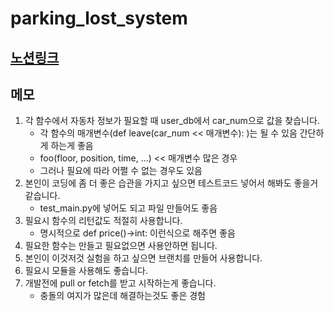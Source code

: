 # parking_lost_system

## [노션링크](https://www.notion.so/25e114ed66528085b44ceb043eadc4aa)

## 메모
1. 각 함수에서 자동차 정보가 필요할 때 user_db에서 car_num으로 값을 찾습니다.
    -  각 함수의 매개변수(def leave(car_num << 매개변수): )는 될 수 있음 간단하게 하는게 좋음
    -  foo(floor, position, time, ...) << 매개변수 많은 경우
    - 그러나 필요에 따라 어쩔 수 없는 경우도 있음
2. 본인이 코딩에 좀 더 좋은 습관을 가지고 싶으면 테스트코드 넣어서 해봐도 좋을거 같습니다. 
    - test_main.py에 넣어도 되고 파일 만들어도 좋음
3. 필요시 함수의 리턴값도 적절히 사용합니다.
    - 명시적으로 def price()->int: 이런식으로 해주면 좋음
4. 필요한 함수는 만들고 필요없으면 사용안하면 됩니다.
5. 본인이 이것저것 실험을 하고 싶으면 브랜치를 만들어 사용합니다.
6. 필요시 모듈을 사용해도 좋습니다.
7. 개발전에 pull or fetch를 받고 시작하는게 좋습니다.
    - 충돌의 여지가 많은데 해결하는것도 좋은 경험
